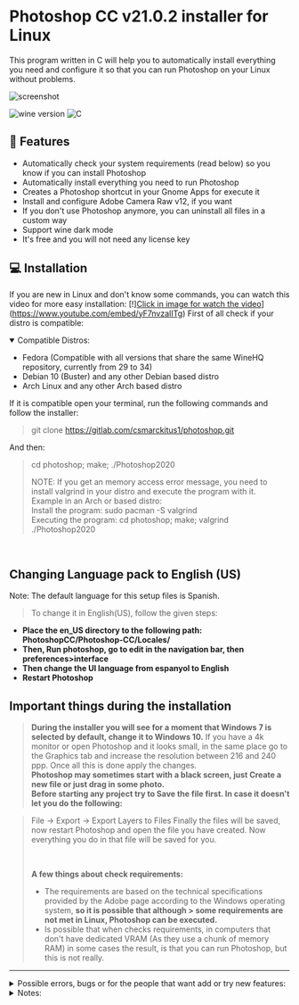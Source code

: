 # Photoshop CC v21.0.2 installer for Linux
This program written in C will help you to automatically install everything you need and configure it so that you can run Photoshop on your Linux without problems.

![screenshot](images/background.jpg)

![wine version](https://img.shields.io/badge/wine-6.0-red) ![C](https://img.shields.io/badge/C-99-blue)

## :rocket: Features
- Automatically check your system requirements (read below) so you know if you can install Photoshop
- Automatically install everything you need to run Photoshop
- Creates a Photoshop shortcut in your Gnome Apps for execute it
- Install and configure Adobe Camera Raw v12, if you want
- If you don't use Photoshop anymore, you can uninstall all files in a custom way
- Support wine dark mode
- It's free and you will not need any license key

## :computer: Installation
If you are new in Linux and don't know some commands, you can watch this video for more easy installation:
[!][Click in image for watch the video](https://i.ytimg.com/an_webp/yF7nvzaIITg/mqdefault_6s.webp?du=3000&sqp=CLiFr5EG&rs=AOn4CLCCSBiPxv0L7uPVP1PRjGyayEcOVg)](https://www.youtube.com/embed/yF7nvzaIITg)
First of all check if your distro is compatible:
<details open>
<summary>Compatible Distros:</summary>

- Fedora (Compatible with all versions that share the same WineHQ repository, currently from 29 to 34)
- Debian 10 (Buster) and any other Debian based distro
- Arch Linux and any other Arch based distro
</details>
If it is compatible open your terminal, run the following commands and follow the installer:

>
>git clone https://gitlab.com/csmarckitus1/photoshop.git

And then:

>
>cd photoshop; make; ./Photoshop2020
>
>NOTE: If you get an memory access error message, you need to install valgrind in your distro and execute the program with it.
><br>
> Example in an Arch or based distro:
><br>
> Install the program: sudo pacman -S valgrind
><br>
>Executing the program: cd photoshop; make; valgrind ./Photoshop2020

<br>

## **Changing Language pack to English (US)**
>
  Note: The default language for this setup files is Spanish.
  > To change it in English(US), follow the given steps:
  - **Place the en_US directory to the following path: PhotoshopCC/Photoshop-CC/Locales/**
  - **Then, Run photoshop, go to edit in the navigation bar, then preferences>interface**
  - **Then change the UI language from espanyol to English**
  - **Restart Photoshop**


## **Important things during the installation**
>
> **During the installer you will see for a moment that Windows 7 is selected by default, change it to Windows 10.**
>If you have a 4k monitor or open Photoshop and it looks small, in the same place go to the Graphics tab and increase the resolution between 216 and 240 ppp.
>Once all this is done apply the changes.
><br>
>**Photoshop may sometimes start with a black screen, just Create a new file or just drag in some photo.**
><br>
>**Before starting any project try to Save the file first. In case it doesn't let you do the following:**

>File -> Export -> Export Layers to Files
>Finally the files will be saved, now restart Photoshop and open the file you have created. Now everything you do in that file will be saved for you.
>
><br>
>
>**A few things about check requirements:**
>- The requirements are based on the technical specifications provided by the Adobe page according to the Windows operating system, **so it is possible that although > some requirements are not met in Linux, Photoshop can be executed.**
>- Is possible that when checks requirements, in computers that don't have dedicated VRAM (As they use a chunk of memory RAM) in some cases the result, is that you can run Photoshop, but this is not really.
>

---

<details>
<summary>Possible errors, bugs or for the people that want add or try new features:</summary>

<br>

- Errors or bugs:
    - If make not works, copy and paste this in terminal in the current folder:
    > gcc -ggdb3 -O0 -std=c99 -Wall -Werror -Wextra -Wno-sign-compare -Wno-unused-parameter -Wno-unused-variable -Wshadow -pedantic -w -o Photoshop2020 Photoshop.c ./scripts/Requirements.c ./scripts/Installer.c ./scripts/Cameraraw.c ./scripts/Configure.c ./scripts/Uninstaller.c ./Photoshop2020
    >

    <br>

    - If the program has an error in somewhere of installer, first uninstall Photoshop.

    - I have installed Wine but my system does not recognize it, why? If you use any shell different than the default provided by system, you need to add the PATH of the path of installation of WINE.
    
    - If your distro is not compatible you have to modify the program so that the installation can continue and you have to install WineHQ yourself.

<br>

- New features:
    - If you want to try the staging version of Wine, Adobe Camera Raw has not worked for me.
</details>

<details>
<summary>Notes:</summary>

- I use getchar in some lines for clear stdin and doing that a command can be read by scanf.

- The main file is Photoshop.c
</details>
